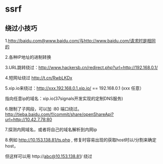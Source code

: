 # ssrf

## 绕过小技巧

1.http://baidu.com@www.baidu.com/与http://www.baidu.com/请求时是相同的

2.各种IP地址的进制转换

3.URL跳转绕过：http://www.hackersb.cn/redirect.php?url=http://192.168.0.1/

4.短网址绕过 http://t.cn/RwbLKDx

5.xip.io来绕过：http://xxx.192.168.0.1.xip.io/ == 192.168.0.1 (xxx 任意）

指向任意ip的域名：xip.io(37signals开发实现的定制DNS服务)

6.限制了子网段，可以加 :80 端口绕过。http://tieba.baidu.com/f/commit/share/openShareApi?url=http://10.42.7.78:80

7.探测内网域名，或者将自己的域名解析到内网ip

8.例如 http://10.153.138.81/ts.php , 修复时容易出现的获取host时以/分割来确定host，

但这样可以用 http://abc@10.153.138.81/ 绕过

